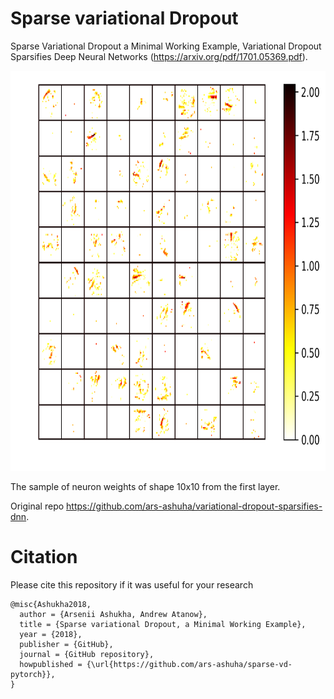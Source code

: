 # Sparse variational Dropout

Sparse Variational Dropout a Minimal Working Example, Variational Dropout Sparsifies Deep Neural Networks (https://arxiv.org/pdf/1701.05369.pdf).


<p align="center">
<img height="640" src="neurons.png"/>
</p>
The sample of neuron weights of shape 10x10 from the first layer.

Original repo https://github.com/ars-ashuha/variational-dropout-sparsifies-dnn. 

# Citation
Please cite this repository if it was useful for your research

```
@misc{Ashukha2018,
  author = {Arsenii Ashukha, Andrew Atanow},
  title = {Sparse variational Dropout, a Minimal Working Example},
  year = {2018},
  publisher = {GitHub},
  journal = {GitHub repository},
  howpublished = {\url{https://github.com/ars-ashuha/sparse-vd-pytorch}},
}
``` 
